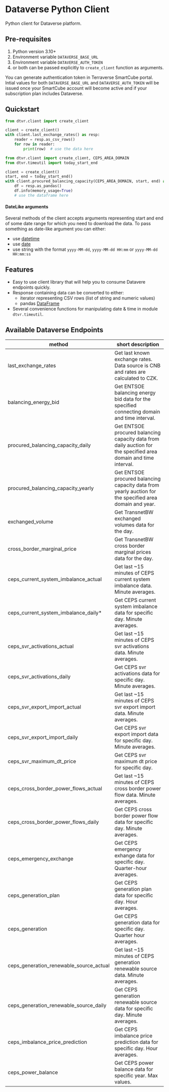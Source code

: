 # Dataverse Python Client

Python client for Dataverse platform.

## Pre-requisites

1. Python version 3.10+
2. Environment variable `DATAVERSE_BASE_URL`
3. Environment variable `DATAVERSE_AUTH_TOKEN`
4. or both can be passed explicitly to `create_client` function as arguments.

You can generate authentication token in Terraverse SmartCube portal.
Intial values for both `DATAVERSE_BASE_URL` and `DATAVERSE_AUTH_TOKEN` will be issued once your SmartCube account
will become active and if your subscription plan includes Dataverse.

## Quickstart

```python
from dtvr.client import create_client

client = create_client()
with client.last_exchange_rates() as resp:
    reader = resp.as_csv_rows()
    for row in reader:
        print(row)  # use the data here

```

```python
from dtvr.client import create_client, CEPS_AREA_DOMAIN
from dtvr.timeutil import today_start_end

client = create_client()
start, end = today_start_end()
with client.procured_balancing_capacity(CEPS_AREA_DOMAIN, start, end) as resp:
    df = resp.as_pandas()
    df.info(memory_usage=True)
    # use the dataframe here
```

#### DateLike arguments
Several methods of the client accepts arguments representing start and end of some date range for which you need
to download the data.
To pass something as date-like argument you can either:
* use [datetime](https://docs.python.org/3/library/datetime.html#datetime-objects)
* use [date](https://docs.python.org/3/library/datetime.html#date-objects)
* use string with the format `yyyy-MM-dd`, `yyyy-MM-dd HH:mm` or `yyyy-MM-dd HH:mm:ss`

## Features

* Easy to use client library that will help you to consume Datavere endpoints quickly.
* Response containing data can be converted to either:
  * iterator representing CSV rows (list of string and numeric values)
  * pandas [DataFrame](https://pandas.pydata.org/pandas-docs/stable/reference/api/pandas.DataFrame.html)
* Several convenience functions for manipulating date &amp; time in module `dtvr.timeutil`.

## Available Dataverse Endpoints

| method                                  | short description                                                                                                |
|-----------------------------------------|------------------------------------------------------------------------------------------------------------------|
| last_exchange_rates                     | Get last known exchange rates. Data source is CNB and rates are calculated to CZK.                               |
| balancing_energy_bid                    | Get ENTSOE balancing energy bid data for the specified connecting domain and time interval.                      |
| procured_balancing_capacity_daily       | Get ENTSOE procured balancing capacity data from daily auction for the specified area domain and time interval.  |
| procured_balancing_capacity_yearly      | Get ENTSOE procured balancing capacity data from yearly auction for the specified area domain and year.          |
| exchanged_volume                        | Get TransnetBW exchanged volumes data for the day.                                                               |
| cross_border_marginal_price             | Get TransnetBW cross border marginal prices data for the day.                                                    |
| ceps_current_system_imbalance_actual    | Get last ~15 minutes of CEPS current system imbalance data. Minute averages.                                     |
| ceps_current_system_imbalance_daily*    | Get CEPS current system imbalance data for specific day. Minute averages.                                        |
| ceps_svr_activations_actual             | Get last ~15 minutes of CEPS svr activations data. Minute averages.                                              |
| ceps_svr_activations_daily              | Get CEPS svr activations data for specific day. Minute averages.                                                 |
| ceps_svr_export_import_actual           | Get last ~15 minutes of CEPS svr export import data. Minute averages.                                            |
| ceps_svr_export_import_daily            | Get CEPS svr export import data for specific day. Minute averages.                                               |
| ceps_svr_maximum_dt_price               | Get CEPS svr maximum dt price for specific day.                                                                  |
| ceps_cross_border_power_flows_actual    | Get last ~15 minutes of CEPS cross border power flow data. Minute averages.                                      |
| ceps_cross_border_power_flows_daily     | Get CEPS cross border power flow data for specific day. Minute averages.                                         |
| ceps_emergency_exchange                 | Get CEPS emergency exhange data for specific day. Quarter-hour averages.                                         |
| ceps_generation_plan                    | Get CEPS generation plan data for specific day. Hour averages.                                                   |
| ceps_generation                         | Get CEPS generation data for specific day. Quarter hour averages.                                                |
| ceps_generation_renewable_source_actual | Get last ~15 minutes of CEPS generation renewable source data. Minute averages.                                  |
| ceps_generation_renewable_source_daily  | Get CEPS generation renewable source data for specific day. Minute averages.                                     |
| ceps_imbalance_price_prediction         | Get CEPS imbalance price prediction data for specific day. Hour averages.                                        |
| ceps_power_balance                      | Get CEPS power balance data for specific year. Max values.                                                       |















